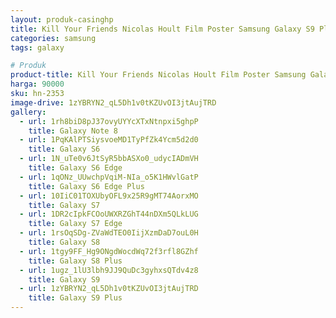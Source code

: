 ```yaml
---
layout: produk-casinghp
title: Kill Your Friends Nicolas Hoult Film Poster Samsung Galaxy S9 Plus Case
categories: samsung
tags: galaxy

# Produk
product-title: Kill Your Friends Nicolas Hoult Film Poster Samsung Galaxy S9 Plus Case
harga: 90000
sku: hn-2353
image-drive: 1zYBRYN2_qL5Dh1v0tKZUvOI3jtAujTRD
gallery:
  - url: 1rh8biD8pJ37ovyUYYcXTxNtnpxi5ghpP
    title: Galaxy Note 8
  - url: 1PqKAlPTSiysvoeMD1TyPfZk4Ycm5d2d0
    title: Galaxy S6
  - url: 1N_uTe0v6JtSyR5bbASXo0_udycIADmVH
    title: Galaxy S6 Edge
  - url: 1qONz_UUwchpVqiM-NIa_o5K1HWvlGatP
    title: Galaxy S6 Edge Plus
  - url: 10IiC01TOXUbyOFL9x25R9gMT74AorxMO
    title: Galaxy S7
  - url: 1DR2cIpkFCOoUWXRZGhT44nDXm5QLkLUG
    title: Galaxy S7 Edge
  - url: 1rsOqSDg-ZVaWdTEO0IijXzmDaD7ouL0H
    title: Galaxy S8
  - url: 1tgy9FF_Hg9ONgdWocdWq72f3rfl8GZhf
    title: Galaxy S8 Plus
  - url: 1ugz_1lU3lbh9JJ9QuDc3gyhxsQTdv4z8
    title: Galaxy S9
  - url: 1zYBRYN2_qL5Dh1v0tKZUvOI3jtAujTRD
    title: Galaxy S9 Plus
---
```

